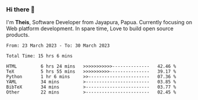 ### Hi there 👋

I'm <b>Theis</b>, Software Developer from Jayapura, Papua. Currently focusing on Web platform development. In spare time, Love to build open source products.



 
 <!--START_SECTION:waka-->

```text
From: 23 March 2023 - To: 30 March 2023

Total Time: 15 hrs 6 mins

HTML         6 hrs 24 mins   >>>>>>>>>>>--------------   42.46 %
TeX          5 hrs 55 mins   >>>>>>>>>>---------------   39.17 %
Python       1 hr 6 mins     >>-----------------------   07.36 %
YAML         34 mins         >------------------------   03.85 %
BibTeX       34 mins         >------------------------   03.77 %
Other        22 mins         >------------------------   02.45 %
```

<!--END_SECTION:waka-->
